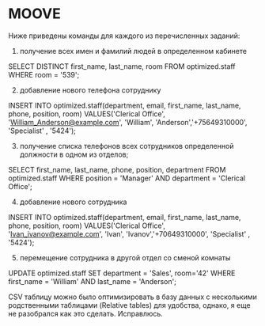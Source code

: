 # MOOVE

Ниже приведены команды для каждого из перечисленных заданий:

1)  получение всех имен и фамилий людей в определенном кабинете

SELECT DISTINCT first_name, last_name, room FROM optimized.staff WHERE room = '539';

2) добавление нового телефона сотруднику

INSERT INTO optimized.staff(department, email, first_name, last_name, phone, position, room) 
VALUES('Clerical Office', 'William_Anderson@example.com', 'William', 'Anderson','+75649310000', 'Specialist' , '5424');

3) получение списка телефонов всех сотрудников определенной должности в одном из отделов;

SELECT first_name, last_name, phone, position, department FROM optimized.staff WHERE position = 'Manager' AND department = 'Clerical Office';

4) добавление нового сотрудника

INSERT INTO optimized.staff(department, email, first_name, last_name, phone, position, room) 
VALUES('Clerical Office', 'Ivan_ivanov@example.com', 'Ivan', 'Ivanov','+70649310000', 'Specialist' , '5424');

5) перемещение сотрудника в другой отдел со сменой комнаты

UPDATE optimized.staff SET department = 'Sales', room='42' WHERE first_name = 'William' AND last_name = 'Anderson';

CSV таблицу можно было оптимизировать в базу данных с несколькими родственными таблицами (Relative tables) для удобства, однако, я еще не разобрался как это сделать. Исправлюсь.
